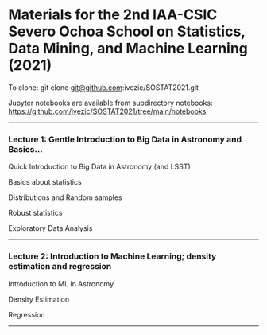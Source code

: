 #  Materials for the 2nd IAA-CSIC Severo Ochoa School on Statistics, Data Mining, and Machine Learning (2021)

To clone: git clone git@github.com:ivezic/SOSTAT2021.git

Jupyter notebooks are available from subdirectory notebooks: 
https://github.com/ivezic/SOSTAT2021/tree/main/notebooks   

---------------------------------------------------------------------- 
 
### Lecture 1: Gentle Introduction to Big Data in Astronomy and Basics... 

Quick Introduction to Big Data in Astronomy (and LSST)

Basics about statistics 

Distributions and Random samples 

Robust statistics 

Exploratory Data Analysis 

-----------------------------------------------------------------------------
 
### Lecture 2: Introduction to Machine Learning; density estimation and regression

Introduction to ML in Astronomy

Density Estimation

Regression

-----------------------------------------------------------------------------
 